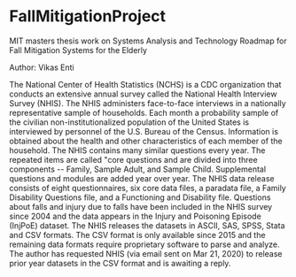 # FallMitigationProject
MIT masters thesis work on Systems Analysis and Technology Roadmap for Fall Mitigation Systems for the Elderly

Author: Vikas Enti

The National Center of Health Statistics (NCHS) is a CDC organization that conducts an extensive annual survey called the National Health Interview Survey (NHIS). The NHIS administers face-to-face interviews in a nationally representative sample of households. Each month a probability sample of the civilian non-institutionalized population of the United States is interviewed by personnel of the U.S. Bureau of the Census. Information is obtained about the health and other characteristics of each member of the household. 
The NHIS contains many similar questions every year. The repeated items are called "core questions and are divided into three components -- Family, Sample Adult, and Sample Child. Supplemental questions and modules are added year over year. The NHIS data release consists of eight questionnaires, six core data files, a paradata file, a Family Disability Questions file, and a Functioning and Disability file. 
Questions about falls and injury due to falls have been included in the NHIS survey since 2004 and the data appears in the Injury and Poisoning Episode (InjPoE) dataset.  The NHIS releases the datasets in ASCII, SAS, SPSS, Stata and CSV formats. The CSV format is only available since 2015 and the remaining data formats require proprietary software to parse and analyze. The author has requested NHIS (via email sent on Mar 21, 2020) to release prior year datasets in the CSV format and is awaiting a reply. 

